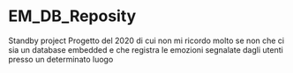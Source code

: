 # EM_DB_Reposity
Standby project
Progetto del 2020 di cui non mi ricordo molto se non che ci sia un database embedded e che registra le emozioni segnalate dagli utenti presso un determinato luogo
